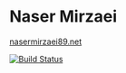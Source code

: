 # Naser Mirzaei
[nasermirzaei89.net](http://nasermirzaei89.net)

[![Build Status](https://travis-ci.org/nasermirzaei89/nasermirzaei89.github.io.svg?branch=add-travic)](https://travis-ci.org/nasermirzaei89/nasermirzaei89.github.io)